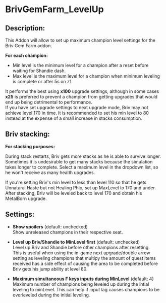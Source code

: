 # BrivGemFarm_LevelUp
## Description:
This Addon will allow to set up maximum champion level settings for the Briv Gem Farm addon.  

**For each champion:**  
* Min level is the minimum level for a champion after a reset before waiting for Shandie dash.  
* Max level is the maximum level for a champion when minimum leveling is complete or after 5s on z1.

It performs the best using **x100** upgrade settings, although in some cases **x25** is preferred to prevent a champion from getting upgrades that would end up being detrimental to performance.  
If you have set upgrade settings to next upgrade mode, Briv may not achieve level 170 in time.
It is recommended to set his min level to 80 instead at the expense of a small increase in stacks consumption.
## Briv stacking:
**For stacking purposes:**  

During stack restarts, Briv gets more stacks as he is able to survive longer.
Sometimes it is undesirable to get many stacks because the simulation takes longer to complete.
Select a maximum level in the dropdown list, so he won't receive as many health upgrades.

If you're setting Briv's min level to less than level 110 so that he gets Unnatural Haste but not Healing Phlo, set up MaxLevel to 170 and under.
After stacking, Briv will be leveled back to level 170 and obtain his MetalBorn upgrade.

## Settings:

* **Show spoilers** (default: unchecked)   
Show unreleased champions in their respective seat.


* **Level up Briv/Shandie to MinLevel first** (default: unchecked)   
Level up Briv and Shandie before other champions after resetting.  
This is useful when using the in-game next upgrade/double arrow setting as leveling champions that multipy the amount of quest items received has a side effect of causing the area to be completed before Briv gets his jump ability at level 80.

* **Maximum simultaneous F keys inputs during MinLevel** (default: 4)  
Maximum number of champions being leveled up during the intial leveling to minLevel. This can help if input lag causes champions to be overleveled during the initial leveling.